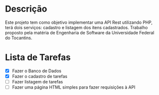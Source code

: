 # Descrição
Este projeto tem como objetivo implementar uma API Rest utilizando PHP, terá dois serviços: cadastro e listagem dos itens cadastrados.
Trabalho proposto pela matéria de Engenharia de Software da Universidade Federal do Tocantins.

# Lista de Tarefas

- [x] Fazer o Banco de Dados
- [x] Fazer o cadastro de tarefas
- [ ] Fazer listagem de tarefas
- [ ] Fazer uma página HTML simples para fazer requisições à API
